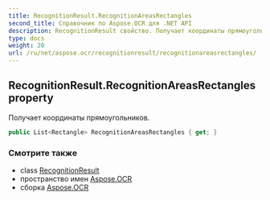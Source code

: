 ```yaml
---
title: RecognitionResult.RecognitionAreasRectangles
second_title: Справочник по Aspose.OCR для .NET API
description: RecognitionResult свойство. Получает координаты прямоугольников.
type: docs
weight: 20
url: /ru/net/aspose.ocr/recognitionresult/recognitionareasrectangles/
---
```

## RecognitionResult.RecognitionAreasRectangles property

Получает координаты прямоугольников.

```csharp
public List<Rectangle> RecognitionAreasRectangles { get; }
```

### Смотрите также

* class [RecognitionResult](../)
* пространство имен [Aspose.OCR](../../recognitionresult/)
* сборка [Aspose.OCR](../../../)



